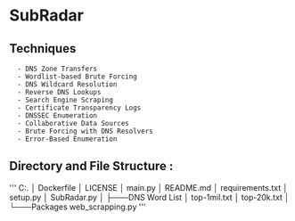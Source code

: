 # SubRadar

## Techniques 
      - DNS Zone Transfers
      - Wordlist-based Brute Forcing
      - DNS Wildcard Resolution
      - Reverse DNS Lookups
      - Search Engine Scraping
      - Certificate Transparency Logs
      - DNSSEC Enumeration
      - Collaborative Data Sources
      - Brute Forcing with DNS Resolvers
      - Error-Based Enumeration
      
## Directory and File Structure :
'''
C:.
│   Dockerfile
│   LICENSE
│   main.py
│   README.md
│   requirements.txt
│   setup.py
│   SubRadar.py
│
├───DNS Word List
│       top-1mil.txt
│       top-20k.txt
│
└───Packages
        web_scrapping.py
'''
